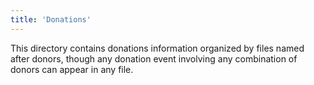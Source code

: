 ```yaml
---
title: 'Donations'
---
```


This directory contains donations information organized by files named after donors, though any donation event involving any combination of donors can appear in any file.
